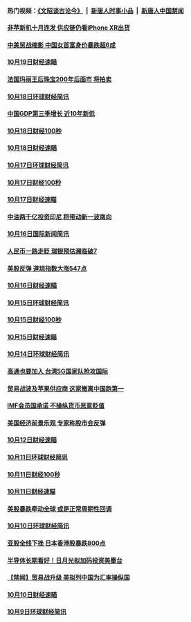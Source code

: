 #### 热门视频：[《文昭谈古论今》](https://github.com/gfw-breaker/wenzhao/blob/master/README.md?t=10211233) &nbsp;|&nbsp; [新唐人时事小品](https://github.com/gfw-breaker/ntdtv-comedy/blob/master/README.md?t=10211233) &nbsp;|&nbsp; [新唐人中国禁闻](https://github.com/gfw-breaker/ntdtv-news/blob/master/README.md?t=10211233)

#### [非苹新机十月连发 供应链仍看iPhone XR出货](../pages/news208/a1396220.md?t=10211233) 

#### [中美贸战缩影 中国女首富身价暴跌超6成](../pages/news208/a1396150.md?t=10211233) 

#### [10月19日财经速瞄](../pages/news208/a1396078.md?t=10211233) 

#### [法国玛丽王后珠宝200年后面市 将拍卖](../pages/news208/a1396074.md?t=10211233) 

#### [10月18日环球财经简讯](../pages/news208/a1396037.md?t=10211233) 

#### [中国GDP第三季增长 近10年新低](../pages/news208/a1396032.md?t=10211233) 

#### [10月18日财经100秒](../pages/news208/a1396017.md?t=10211233) 

#### [10月18日财经速瞄](../pages/news208/a1395923.md?t=10211233) 

#### [10月17日环球财经简讯](../pages/news208/a1395879.md?t=10211233) 

#### [10月17日财经100秒](../pages/news208/a1395862.md?t=10211233) 

#### [10月17日财经速瞄](../pages/news208/a1395794.md?t=10211233) 

#### [中油两千亿投资印尼 将带动新一波南向](../pages/news208/a1395728.md?t=10211233) 

#### [10月16日国际新闻简讯](../pages/news208/a1395726.md?t=10211233) 

#### [人民币一路走贬 瑞银预估濒临破7](../pages/news208/a1395619.md?t=10211233) 

#### [美股反弹 道琼指数大涨547点](../pages/news208/a1395665.md?t=10211233) 

#### [10月16日财经速瞄](../pages/news208/a1395646.md?t=10211233) 

#### [10月15日环球财经简讯](../pages/news208/a1395588.md?t=10211233) 

#### [10月15日财经100秒](../pages/news208/a1395569.md?t=10211233) 

#### [10月15日财经速瞄](../pages/news208/a1395499.md?t=10211233) 

#### [10月14日环球财经简讯](../pages/news208/a1395446.md?t=10211233) 

#### [高通也要加入 台湾5G国家队抢攻国际](../pages/news208/a1395415.md?t=10211233) 

#### [贸易战波及苹果供应商 这家撤离中国跑第一](../pages/news208/a1395254.md?t=10211233) 

#### [IMF会员国承诺  不操纵货币恶意贬值](../pages/news208/a1395274.md?t=10211233) 

#### [美国经济前景乐观 专家称股市会反弹](../pages/news208/a1395159.md?t=10211233) 

#### [10月12日财经速瞄](../pages/news208/a1395177.md?t=10211233) 

#### [10月11日环球财经简讯](../pages/news208/a1395122.md?t=10211233) 

#### [10月11日财经100秒](../pages/news208/a1395097.md?t=10211233) 

#### [10月11日财经速瞄](../pages/news208/a1395020.md?t=10211233) 

#### [美股暴跌牵动全球 或是正常周期性回调](../pages/news208/a1395005.md?t=10211233) 

#### [10月10日环球财经简讯](../pages/news208/a1394977.md?t=10211233) 

#### [亚股全线下挫 日本香港股暴跌800点](../pages/news208/a1394956.md?t=10211233) 

#### [半导体长期看好！日月光拟加码投资美墨台](../pages/news208/a1394954.md?t=10211233) 

#### [【禁闻】贸易战升级 美拟列中国为汇率操纵国](../pages/news208/a1394887.md?t=10211233) 

#### [10月10日财经速瞄](../pages/news208/a1394883.md?t=10211233) 

#### [10月9日环球财经简讯](../pages/news208/a1394831.md?t=10211233) 

